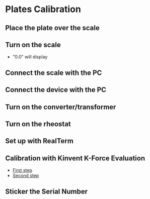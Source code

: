 # Plates Calibration

## Place the plate over the scale
## Turn on the scale 
   - "0.0" will display
   
## Connect the scale with the PC
## Connect the device with the PC
## Turn on the converter/transformer
## Turn on the rheostat


## Set up with RealTerm
	
## Calibration with Kinvent K-Force Evaluation
- [First step](https://github.com/dmarkoglou/hello-world/blame/branch_test_3_URL/Kinvent_KForce_Evaluation.md#L9-L13)
- [Second step](https://github.com/dmarkoglou/hello-world/blob/branch_test_3_URL/Kinvent_KForce_Evaluation.md#tab-serialusb-start)
	
## Sticker the Serial Number
	
